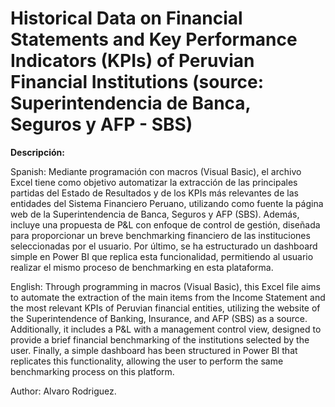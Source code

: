 # Historical Data on Financial Statements and Key Performance Indicators (KPIs) of Peruvian Financial Institutions (source: Superintendencia de Banca, Seguros y AFP - SBS)

**Descripción:**

Spanish:
Mediante programación con macros (Visual Basic), el archivo Excel tiene como objetivo automatizar la extracción de las principales partidas del Estado de Resultados y de los KPIs más relevantes de las entidades del Sistema Financiero Peruano, utilizando como fuente la página web de la Superintendencia de Banca, Seguros y AFP (SBS). Además, incluye una propuesta de P&L con enfoque de control de gestión, diseñada para proporcionar un breve benchmarking financiero de las instituciones seleccionadas por el usuario. Por último, se ha estructurado un dashboard simple en Power BI que replica esta funcionalidad, permitiendo al usuario realizar el mismo proceso de benchmarking en esta plataforma.

English:
Through programming in macros (Visual Basic), this Excel file aims to automate the extraction of the main items from the Income Statement and the most relevant KPIs of Peruvian financial entities, utilizing the website of the Superintendence of Banking, Insurance, and AFP (SBS) as a source. Additionally, it includes a P&L with a management control view, designed to provide a brief financial benchmarking of the institutions selected by the user. Finally, a simple dashboard has been structured in Power BI that replicates this functionality, allowing the user to perform the same benchmarking process on this platform.

Author: Alvaro Rodriguez.
